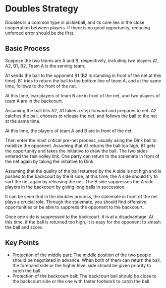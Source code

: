 # Doubles Strategy

Doubles is a common type in pickleball, and its core lies in the close cooperation between players. If there is no good opportunity, reducing unforced error should be the first.

## Basic Process

Suppose the two teams are A and B, respectively, including two players A1, A2, B1, B2. Team A is the serving team.

A1 sends the ball to the opponent B1 (B2 is standing in front of the net at this time), B1 tries to return the ball to the bottom line of team A, and at the same time, follows to the front of the net.

At this time, two players of team B are in front of the net, and two players of team A are in the backcourt.

Assuming the ball hits A2, A1 takes a step forward and prepares to net. A2 catches the ball, chooses to release the net, and follows the ball to the net at the same time.

At this time, the players of team A and B are in front of the net.

Then enter the most critical pre-net process, usually using the Dink ball to mobilize the opponent. Assuming that A1 returns the ball too high, B1 gets the opportunity and takes the initiative to draw the ball. The two sides entered the fast volley link. One party can return to the stalemate in front of the net again by taking the initiative to Dink.

Assuming that the quality of the ball returned by the A side is not high and is pushed to the backcourt by the B side, at this time, the A side should try to surf the net again by releasing the net. The B side suppresses the A side players in the backcourt by giving long balls in succession.

It can be seen that in the doubles process, the stalemate in front of the net plays a crucial role. Through the stalemate, you should find offensive opportunities or be able to suppress the opponent to the backcourt.

Once one side is suppressed to the backcourt, it is at a disadvantage. At this time, if the ball is returned too high, it is easy for the opponent to smash the ball and score.

## Key Points

* Protection of the middle part: The middle position of the two people should be negotiated in advance. When both of them can return the ball, the forehand side or the higher level side should be given priority to catch the ball.
* Protection of the backcourt ball: The backcourt ball should be close to the backcourt side or the one with faster footwork to catch the ball.